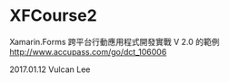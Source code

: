 # XFCourse2
Xamarin.Forms 跨平台行動應用程式開發實戰 V 2.0 的範例
http://www.accupass.com/go/dct_106006

2017.01.12 Vulcan Lee
